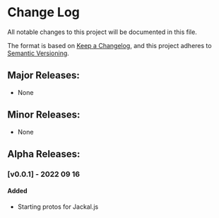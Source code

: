 # Change Log
All notable changes to this project will be documented in this file.

The format is based on [Keep a Changelog](https://keepachangelog.com/en/1.0.0/),
and this project adheres to [Semantic Versioning](https://semver.org/spec/v2.0.0.html).

<!-- #### Added -->
<!-- #### Changed -->
<!-- #### Removed -->
<!-- ## [Unreleased] -->

## Major Releases:
- None

## Minor Releases:
- None

## Alpha Releases:
### [v0.0.1] - 2022 09 16
#### Added
-  Starting protos for Jackal.js

<!-- LINKS -->
<!-- RELEASES -->
[Unreleased]: https://github.com/JackalLabs/jackal.js-protos/compare/v0.0.1...dev
<!-- ISSUES -->
